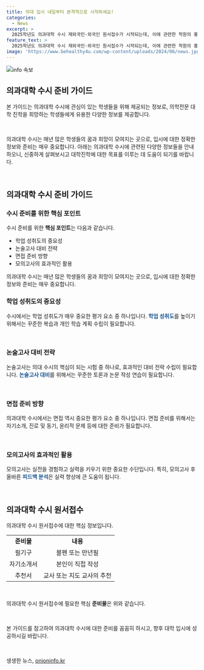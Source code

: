 ```yaml
---
title: 의대 입시 내일부터 본격적으로 시작하세요!
categories:
  - News
excerpt: >
  2025학년도 의과대학 수시 재외국민·외국인 원서접수가 시작되는데, 이에 관련한 학원의 홍보물이 눈에 띄고 있다. 함께 올해 7월 8일에 시작되는 원서접수에 대한 기대감과 관심이 뜨겁게 느껴진다.
feature_text: >
  2025학년도 의과대학 수시 재외국민·외국인 원서접수가 시작되는데, 이에 관련한 학원의 홍보물이 눈에 띄고 있다. 함께 올해 7월 8일에 시작되는 원서접수에 대한 기대감과 관심이 뜨겁게 느껴진다.
image: 'https://www.behealthy4u.com/wp-content/uploads/2024/06/news.jpg'
---
```


<p><img src="https://www.behealthy4u.com/wp-content/uploads/2024/06/news.jpg" alt="info 속보" /></p>

<h2 data-ke-size="size26">의과대학 수시 준비 가이드</h2>

<p>본 가이드는 의과대학 수시에 관심이 있는 학생들을 위해 제공되는 정보로, 의학전문 대학 진학을 희망하는 학생들에게 유용한 다양한 정보를 제공합니다.</p>

<p data-ke-size="size16">&nbsp;</p>

<p>의과대학 수시는 매년 많은 학생들의 꿈과 희망이 모여지는 곳으로, 입시에 대한 정확한 정보와 준비는 매우 중요합니다. 아래는 의과대학 수시에 관련된 다양한 정보들을 안내하오니, 신중하게 살펴보시고 대학진학에 대한 목표를 이루는 데 도움이 되기를 바랍니다.</p>

<p data-ke-size="size16">&nbsp;</p>

<h2 data-ke-size="size26">의과대학 수시 준비 가이드</h2>

<h3>수시 준비를 위한 핵심 포인트</h3>

<p>수시 준비를 위한 <b>핵심 포인트</b>는 다음과 같습니다.</p>

<ul>
  <li>학업 성취도의 중요성</li>
  <li>논술고사 대비 전략</li>
  <li>면접 준비 방향</li>
  <li>모의고사의 효과적인 활용</li>
</ul>

<p data-ke-size="size16">의과대학 수시는 매년 많은 학생들의 꿈과 희망이 모여지는 곳으로, 입시에 대한 정확한 정보와 준비는 매우 중요합니다.</p>

<h3>학업 성취도의 중요성</h3>

<p>수시에서는 학업 성취도가 매우 중요한 평가 요소 중 하나입니다. <b><span style="color: #1a5490;">학업 성취도</span></b>를 높이기 위해서는 꾸준한 복습과 개인 학습 계획 수립이 필요합니다. </p>

<p data-ke-size="size16">&nbsp;</p>

<h3>논술고사 대비 전략</h3>

<p>논술고사는 의대 수시의 핵심이 되는 시험 중 하나로, 효과적인 대비 전략 수립이 필요합니다. <b><span style="color: #1a5490;">논술고사 대비</span></b>를 위해서는 꾸준한 토론과 논문 작성 연습이 필요합니다.</p>

<p data-ke-size="size16">&nbsp;</p>

<h3>면접 준비 방향</h3>

<p>의과대학 수시에서는 면접 역시 중요한 평가 요소 중 하나입니다. 면접 준비를 위해서는 자기소개, 진로 및 동기, 윤리적 문제 등에 대한 준비가 필요합니다.</p>

<p data-ke-size="size16">&nbsp;</p>

<h3>모의고사의 효과적인 활용</h3>

<p>모의고사는 실전을 경험하고 실력을 키우기 위한 중요한 수단입니다. 특히, 모의고사 후 올바른 <b><span style="color: #1a5490;">피드백 분석</span></b>은 실력 향상에 큰 도움이 됩니다.</p>

<p data-ke-size="size16">&nbsp;</p>

<h2 data-ke-size="size26">의과대학 수시 원서접수</h2>

<p>의과대학 수시 원서접수에 대한 핵심 정보입니다.</p>

<table>
  <tr>
    <td style="text-align: center; height: 17px;"><b>준비물</b></td>
    <td style="text-align: center; height: 17px;"><b>내용</b></td>
  </tr>
  <tr>
    <td style="text-align: center; height: 17px;">필기구</td>
    <td style="text-align: center; height: 17px;">볼펜 또는 만년필</td> 
  </tr>
  <tr>
    <td style="text-align: center; height: 17px;">자기소개서</td>
    <td style="text-align: center; height: 17px;">본인이 직접 작성</td> 
  </tr>
  <tr>
    <td style="text-align: center; height: 17px;">추천서</td>
    <td style="text-align: center; height: 17px;">교사 또는 지도 교사의 추천</td> 
  </tr>
</table>

<p data-ke-size="size16">&nbsp;</p>

<p>의과대학 수시 원서접수에 필요한 핵심 <b>준비물</b>은 위와 같습니다.</p>

<p data-ke-size="size16">&nbsp;</p>

<p>본 가이드를 참고하여 의과대학 수시에 대한 준비를 꼼꼼히 하시고, 향후 대학 입시에 성공하시길 바랍니다.</p>

<p data-ke-size="size16">&nbsp;</p>
생생한 뉴스, <a href="https://onioninfo.kr" rel="dofollow">onioninfo.kr</a>


